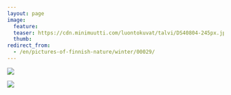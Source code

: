```yaml
---
layout: page
image:
  feature:
  teaser: https://cdn.minimuutti.com/luontokuvat/talvi/DS40804-245px.jpg
  thumb:
redirect_from:
  - /en/pictures-of-finnish-nature/winter/00029/
---
```


![](https://cdn.minimuutti.com/luontokuvat/talvi/DS40796-800px.jpg)

![](https://cdn.minimuutti.com/luontokuvat/talvi/DS40804-800px.jpg)
